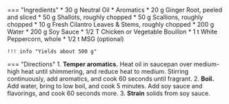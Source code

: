 === "Ingredients"
    * 30 g Neutral Oil
    * Aromatics
        * 20 g Ginger Root, peeled and sliced
        * 50 g Shallots, roughly chopped
        * 50 g Scallions, roughly chopped
        * 10 g Fresh Cilantro Leaves & Stems, roughly chopped
    * 200 g Water
    * 200 g Soy Sauce
    * 1/2 T Chicken or Vegetable Bouillon
    * 1 t White Peppercorn, whole
    * 1/2 t MSG (optional)

    !!! info "Yields about 500 g"

=== "Directions"
    1. **Temper aromatics.** Heat oil in saucepan over medium-high heat until shimmering, and reduce heat to medium. Stirring continuously, add aromatics, and cook 60 seconds until fragrant.
    2. **Boil.** Add water, bring to low boil, and cook 5 minutes. Add soy sauce and flavorings, and cook 60 seconds more.
    3. **Strain** solids from soy sauce.

[^1]: Sin, Lucas. ["Lucas Sin’s Fried Egg Over Rice | A Basic Chinese Dish."](https://www.youtube.com/watch?v=sczMvZ4WBog) _YouTube: Goldenthread._ 21 April 2023.
